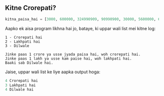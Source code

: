 ## Kitne Crorepati?

```python
kitna_paisa_hai = [3000, 600000, 324990909, 90990900, 30000, 5600000, 690909090, 31010101, 532010, 510, 4100]
```

Aapko ek aisa program likhna hai jo, bataye, ki uppar wali list mei kitne log:

    1 - Crorepati hai
    2 - Lakhpati hai
    3 - Dilwale

    Jinke paas 1 crore ya usse jyada paisa hai, woh crorepati hai.
    Jinke paas 1 lakh ya usse kam paise hai, woh lakhpati hai.
    Baaki sab Dilwale hai.


Jaise, uppar wali list ke liye aapka output hoga:

```python
4 Crorepati hai
3 Lakhpati hai
4 Dilwale hai
```
